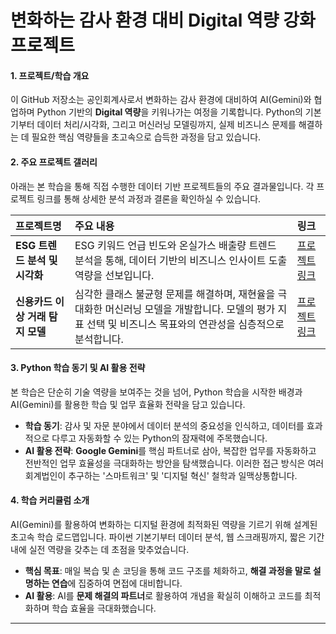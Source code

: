 # **변화하는 감사 환경 대비 Digital 역량 강화 프로젝트**

#### **1. 프로젝트/학습 개요**

이 GitHub 저장소는 공인회계사로서 변화하는 감사 환경에 대비하여 AI(Gemini)와 협업하며 Python 기반의 **Digital 역량**을 키워나가는 여정을 기록합니다. Python의 기본기부터 데이터 처리/시각화, 그리고 머신러닝 모델링까지, 실제 비즈니스 문제를 해결하는 데 필요한 핵심 역량들을 초고속으로 습득한 과정을 담고 있습니다.

#### **2. 주요 프로젝트 갤러리**

아래는 본 학습을 통해 직접 수행한 데이터 기반 프로젝트들의 주요 결과물입니다. 각 프로젝트 링크를 통해 상세한 분석 과정과 결론을 확인하실 수 있습니다.

| 프로젝트명 | 주요 내용 | 링크 |
|:---|:---|:---|
| **ESG 트렌드 분석 및 시각화** | ESG 키워드 언급 빈도와 온실가스 배출량 트렌드 분석을 통해, 데이터 기반의 비즈니스 인사이트 도출 역량을 선보입니다. | [프로젝트 링크](https://www.google.com/search?q=https://github.com/xvmon234-ai/Learning-Python/tree/main/esg_analysis) |
| **신용카드 이상 거래 탐지 모델** | 심각한 클래스 불균형 문제를 해결하며, 재현율을 극대화한 머신러닝 모델을 개발합니다. 모델의 평가 지표 선택 및 비즈니스 목표와의 연관성을 심층적으로 분석합니다. | [프로젝트 링크](https://www.google.com/search?q=https://github.com/xvmon234-ai/Learning-Python/tree/main/Card_Fraud_Detection_Project) |

#### **3. Python 학습 동기 및 AI 활용 전략**

본 학습은 단순히 기술 역량을 보여주는 것을 넘어, Python 학습을 시작한 배경과 AI(Gemini)를 활용한 학습 및 업무 효율화 전략을 담고 있습니다.

  * **학습 동기**: 감사 및 자문 분야에서 데이터 분석의 중요성을 인식하고, 데이터를 효과적으로 다루고 자동화할 수 있는 Python의 잠재력에 주목했습니다.
  * **AI 활용 전략**: **Google Gemini**를 핵심 파트너로 삼아, 복잡한 업무를 자동화하고 전반적인 업무 효율성을 극대화하는 방안을 탐색했습니다. 이러한 접근 방식은 여러 회계법인이 추구하는 '스마트워크' 및 '디지털 혁신' 철학과 일맥상통합니다.

#### **4. 학습 커리큘럼 소개**

AI(Gemini)를 활용하여 변화하는 디지털 환경에 최적화된 역량을 기르기 위해 설계된 초고속 학습 로드맵입니다. 파이썬 기본기부터 데이터 분석, 웹 스크래핑까지, 짧은 기간 내에 실전 역량을 갖추는 데 초점을 맞추었습니다.

  * **핵심 목표**: 매일 복습 및 손 코딩을 통해 코드 구조를 체화하고, **해결 과정을 말로 설명하는 연습**에 집중하여 면접에 대비합니다.
  * **AI 활용**: AI를 **문제 해결의 파트너**로 활용하여 개념을 확실히 이해하고 코드를 최적화하며 학습 효율을 극대화했습니다.

-----
